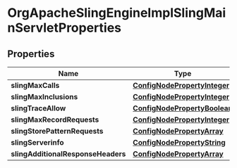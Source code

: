 
# OrgApacheSlingEngineImplSlingMainServletProperties

## Properties
Name | Type | Description | Notes
------------ | ------------- | ------------- | -------------
**slingMaxCalls** | [**ConfigNodePropertyInteger**](ConfigNodePropertyInteger.md) |  |  [optional]
**slingMaxInclusions** | [**ConfigNodePropertyInteger**](ConfigNodePropertyInteger.md) |  |  [optional]
**slingTraceAllow** | [**ConfigNodePropertyBoolean**](ConfigNodePropertyBoolean.md) |  |  [optional]
**slingMaxRecordRequests** | [**ConfigNodePropertyInteger**](ConfigNodePropertyInteger.md) |  |  [optional]
**slingStorePatternRequests** | [**ConfigNodePropertyArray**](ConfigNodePropertyArray.md) |  |  [optional]
**slingServerinfo** | [**ConfigNodePropertyString**](ConfigNodePropertyString.md) |  |  [optional]
**slingAdditionalResponseHeaders** | [**ConfigNodePropertyArray**](ConfigNodePropertyArray.md) |  |  [optional]



